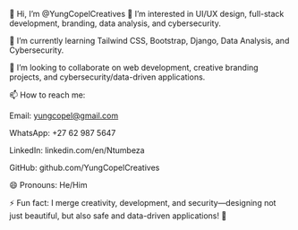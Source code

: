 👋 Hi, I’m @YungCopelCreatives
👀 I’m interested in UI/UX design, full-stack development, branding, data analysis, and cybersecurity.

🌱 I’m currently learning Tailwind CSS, Bootstrap, Django, Data Analysis, and Cybersecurity.

💞️ I’m looking to collaborate on web development, creative branding projects, and cybersecurity/data-driven applications.

📫 How to reach me:

Email: yungcopel@gmail.com

WhatsApp: +27 62 987 5647

LinkedIn: linkedin.com/en/Ntumbeza

GitHub: github.com/YungCopelCreatives

😄 Pronouns: He/Him

⚡ Fun fact: I merge creativity, development, and security—designing not just beautiful, but also safe and data-driven applications! 🚀

